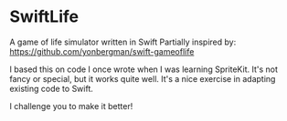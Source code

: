 SwiftLife
=========

A game of life simulator written in Swift
Partially inspired by: https://github.com/yonbergman/swift-gameoflife

I based this on code I once wrote when I was learning SpriteKit.
It's not fancy or special, but it works quite well. It's a nice exercise in adapting existing code to Swift.

I challenge you to make it better!

